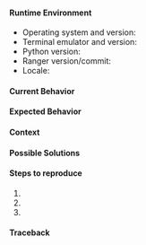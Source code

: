 <!--
    Thank you for contributing to ranger by opening this issue.
    Please check through this list, so you can be as helpful as possible:

    1. Was this issue already reported?  Please do a quick search.
    2. Maybe the problem is solved in the current master branch already?
       Simply clone ranger's git repository and run ./ranger.py to find out.
    3. Provide all the relevant information, as outlined in this template.
       Feel free to remove any sections you don't need.
-->

#### Runtime Environment
<!-- Retrieve Python/ranger version and locale with `ranger --version` -->
- Operating system and version: 
- Terminal emulator and version: 
- Python version: 
- Ranger version/commit: 
- Locale: 

#### Current Behavior

#### Expected Behavior

#### Context
<!-- How has this issue affected you?  What are you trying to accomplish? -->

#### Possible Solutions

#### Steps to reproduce
1. 
2. 
3. 

#### Traceback
<!-- If ranger crashes, paste the traceback in the quotes below. -->
<!-- Note that you can run ranger in debug mode with "ranger --debug". -->
<!-- This forces ranger to crash when you would get an error message. -->
```

```
